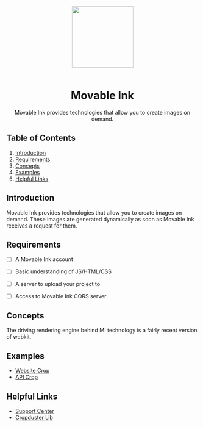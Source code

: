 <div align="center">
  <a href="https://movableink.com/">
    <img width="161" heigth="48" src="https://d2j7qxqaxrrv1i.cloudfront.net/assets/movable-ink-logo-inkstrap-72e247e179a8cbe3b2589208924a9dc0.png">
  </a>
  <br>
  <br>
  <h1>Movable Ink</h1>
  <p>
    Movable Ink provides technologies that allow you to create images on demand.
  <p>
</div>

## Table of Contents
1. [Introduction](#introduction)
1. [Requirements](#requirements)
1. [Concepts](#concepts)
1. [Examples](#examples)
1. [Helpful Links](#helpful-links)


## Introduction
Movable Ink provides technologies that allow you to create images on demand. 
These images are generated dynamically as soon as Movable Ink receives a request for them.


## Requirements
- [ ] A Movable Ink account
- [ ] Basic understanding of JS/HTML/CSS
- [ ] A server to upload your project to
- [ ] Access to Movable Ink CORS server
 

## Concepts
The driving rendering engine behind MI technology is a fairly recent version of webkit.


## Examples
* [Website Crop](https://github.com/movableink/Developer-Docs/blob/master/examples/website-crop)
* [API Crop](https://github.com/movableink/Developer-Docs/blob/master/examples/api-crop)


## Helpful Links
* [Support Center](http://support.movableink.com)
* [Cropduster Lib](https://github.com/movableink/cropduster)
